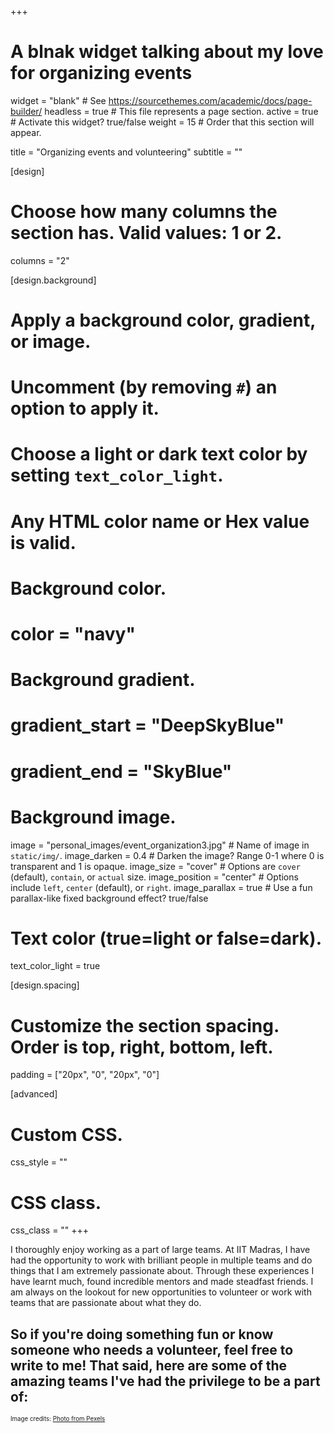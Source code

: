 +++
# A blnak widget talking about my love for organizing events

widget = "blank"  # See https://sourcethemes.com/academic/docs/page-builder/
headless = true  # This file represents a page section.
active = true  # Activate this widget? true/false
weight = 15  # Order that this section will appear.

title = "Organizing events and volunteering"
subtitle = ""

[design]
  # Choose how many columns the section has. Valid values: 1 or 2.
  columns = "2"

[design.background]
  # Apply a background color, gradient, or image.
  #   Uncomment (by removing `#`) an option to apply it.
  #   Choose a light or dark text color by setting `text_color_light`.
  #   Any HTML color name or Hex value is valid.

  # Background color.
  # color = "navy"
  
  # Background gradient.
  # gradient_start = "DeepSkyBlue"
  # gradient_end = "SkyBlue"
  
  # Background image.
  image = "personal_images/event_organization3.jpg"  # Name of image in `static/img/`.
  image_darken = 0.4  # Darken the image? Range 0-1 where 0 is transparent and 1 is opaque.
  image_size = "cover"  #  Options are `cover` (default), `contain`, or `actual` size.
  image_position = "center"  # Options include `left`, `center` (default), or `right`.
  image_parallax = true  # Use a fun parallax-like fixed background effect? true/false

  # Text color (true=light or false=dark).
  text_color_light = true

[design.spacing]
  # Customize the section spacing. Order is top, right, bottom, left.
  padding = ["20px", "0", "20px", "0"]

[advanced]
 # Custom CSS. 
 css_style = ""
 
 # CSS class.
 css_class = ""
+++

I thoroughly enjoy working as a part of large teams. At IIT Madras, I have had the opportunity to work with brilliant people in multiple teams and do things that I am extremely passionate about. Through these experiences I have learnt much, found incredible mentors and made steadfast friends. I am always on the lookout for new opportunities to volunteer or work with teams that are passionate about what they do. 

## __So if you're doing something fun or know someone who needs a volunteer, feel free to write to me!__ That said, here are some of the amazing teams I've had the privilege to be a part of:

<sub><sup>Image credits: [Photo from Pexels](https://www.pexels.com/photo/architecture-auditorium-building-chairs-258947/) </sup></sub>
 